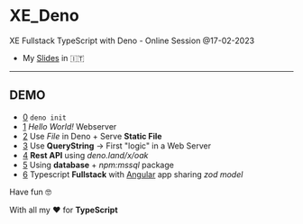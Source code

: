 # XE_Deno

XE Fullstack TypeScript with Deno - Online Session @17-02-2023

-   My [Slides](slides.md) in 🇮🇹

---
 
## DEMO

- [0](0-denoinit/README.md) `deno init`
- [1](1-helloworld/README.md) _Hello World!_ Webserver
- [2](2-staticfile/README.md) Use _File_ in Deno + Serve **Static File**
- [3](3-querystring/README.md) Use **QueryString** -> First "logic" in a Web Server
- [4](4-restapi/README.md) **Rest API** using _deno.land/x/oak_
- [5](5-database/README.md) Using **database** + _npm:mssql_ package
- [6](6-fullstack/README.md) Typescript **Fullstack** with [Angular](ngnew_latest/README.md) app sharing _zod model_

Have fun 🤓

With all my ♥️ for **TypeScript** 